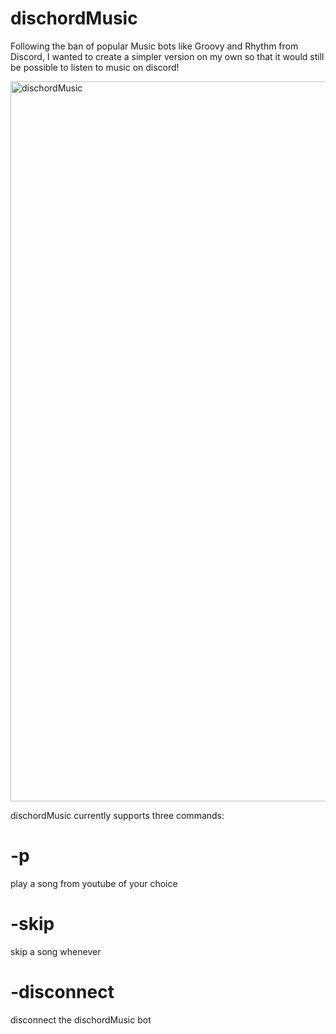 # dischordMusic
Following the ban of popular Music bots like Groovy and Rhythm from Discord, I wanted to create a simpler version on my own so that it would still be possible to listen to music on discord! 

<img width="1152" alt="dischordMusic" src="https://user-images.githubusercontent.com/65748334/136512897-ab041782-a00a-4508-9b93-25ec0076bcb1.png">

dischordMusic currently supports three commands:

# -p <your youtube url>
play a song from youtube of your choice

# -skip 
skip a song whenever
  
# -disconnect
disconnect the dischordMusic bot
